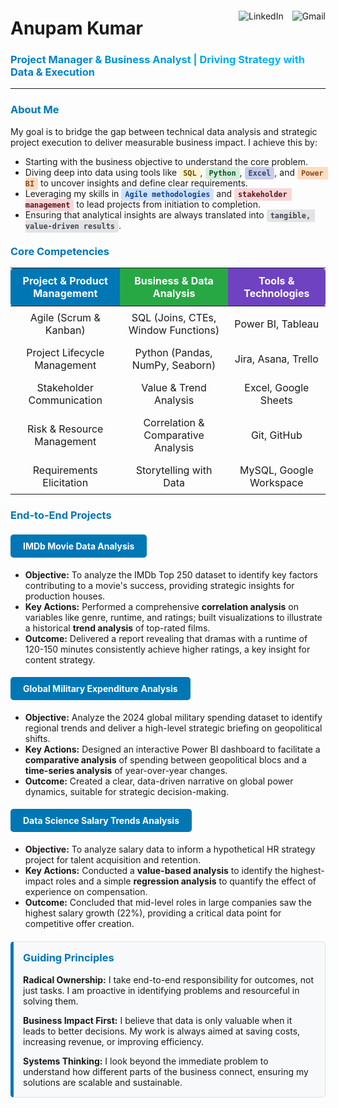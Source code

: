 <div style="display: flex; justify-content: space-between; align-items: center;">
  <div>
    <h1 style="margin-bottom: 0;">Anupam Kumar</h1>
  </div>
  <div>
    <a href="https://www.linkedin.com/in/datawithanupam" target="_blank" style="text-decoration: none; margin-left: 10px;">
      <img src="https://img.shields.io/badge/LinkedIn-0077B5?style=for-the-badge&logo=linkedin&logoColor=white" alt="LinkedIn"/>
    </a>
    <a href="mailto:13anup8@gmail.com" style="text-decoration: none; margin-left: 10px;">
      <img src="https://img.shields.io/badge/Gmail-D14836?style=for-the-badge&logo=gmail&logoColor=white" alt="Gmail"/>
    </a>
  </div>
</div>
<h3 style="background: -webkit-linear-gradient(45deg, #0077B5, #00BFFF); -webkit-background-clip: text; -webkit-text-fill-color: transparent; font-weight: bold;">
  Project Manager & Business Analyst | Driving Strategy with Data & Execution
</h3>

---

<h3 style="color: #0077B5;">About Me</h3>

My goal is to bridge the gap between technical data analysis and strategic project execution to deliver measurable business impact. I achieve this by:

<ul>
  <li>Starting with the business objective to understand the core problem.</li>
  <li>Diving deep into data using tools like <code style="background-color: #FFF3CD; color: #664d03; padding: 3px 6px; border-radius: 4px; font-weight: bold;">SQL</code>, <code style="background-color: #D4EDDA; color: #0f5132; padding: 3px 6px; border-radius: 4px; font-weight: bold;">Python</code>, <code style="background-color: #C7CEEA; color: #3b3e6e; padding: 3px 6px; border-radius: 4px; font-weight: bold;">Excel</code>, and <code style="background-color: #FFDDC1; color: #854b1f; padding: 3px 6px; border-radius: 4px; font-weight: bold;">Power BI</code> to uncover insights and define clear requirements.</li>
  <li>Leveraging my skills in <code style="background-color: #CFE2FF; color: #0a428d; padding: 3px 6px; border-radius: 4px; font-weight: bold;">Agile methodologies</code> and <code style="background-color: #F8D7DA; color: #58151a; padding: 3px 6px; border-radius: 4px; font-weight: bold;">stakeholder management</code> to lead projects from initiation to completion.</li>
  <li>Ensuring that analytical insights are always translated into <code style="background-color: #E2E3E5; color: #41464b; padding: 3px 6px; border-radius: 4px; font-weight: bold;">tangible, value-driven results</code>.</li>
</ul>

<h3 style="color: #0077B5;">Core Competencies</h3>

<table width="100%">
  <thead>
    <tr>
      <th style="background-color:#0077B5; color:white; padding:10px; border-radius: 5px 0 0 5px;">Project & Product Management</th>
      <th style="background-color:#28A745; color:white; padding:10px;">Business & Data Analysis</th>
      <th style="background-color:#6F42C1; color:white; padding:10px; border-radius: 0 5px 5px 0;">Tools & Technologies</th>
    </tr>
  </thead>
  <tbody>
    <tr>
      <td style="padding:8px; text-align:center;">Agile (Scrum & Kanban)</td>
      <td style="padding:8px; text-align:center;">SQL (Joins, CTEs, Window Functions)</td>
      <td style="padding:8px; text-align:center;">Power BI, Tableau</td>
    </tr>
    <tr>
      <td style="padding:8px; text-align:center;">Project Lifecycle Management</td>
      <td style="padding:8px; text-align:center;">Python (Pandas, NumPy, Seaborn)</td>
      <td style="padding:8px; text-align:center;">Jira, Asana, Trello</td>
    </tr>
    <tr>
      <td style="padding:8px; text-align:center;">Stakeholder Communication</td>
      <td style="padding:8px; text-align:center;">Value & Trend Analysis</td>
      <td style="padding:8px; text-align:center;">Excel, Google Sheets</td>
    </tr>
    <tr>
      <td style="padding:8px; text-align:center;">Risk & Resource Management</td>
      <td style="padding:8px; text-align:center;">Correlation & Comparative Analysis</td>
      <td style="padding:8px; text-align:center;">Git, GitHub</td>
    </tr>
    <tr>
      <td style="padding:8px; text-align:center;">Requirements Elicitation</td>
      <td style="padding:8px; text-align:center;">Storytelling with Data</td>
      <td style="padding:8px; text-align:center;">MySQL, Google Workspace</td>
    </tr>
  </tbody>
</table>

<h3 style="color: #0077B5;">End-to-End Projects</h3>

<a href="https://github.com/datawithanupam/IMDB_Top_Charts_Project" target="_blank" style="display: inline-block; background-color: #0077B5; color: white; padding: 10px 20px; margin: 5px 0; text-decoration: none; border-radius: 5px; font-weight: bold; transition: background-color 0.3s;">IMDb Movie Data Analysis</a>
<ul>
  <li><b>Objective:</b> To analyze the IMDb Top 250 dataset to identify key factors contributing to a movie's success, providing strategic insights for production houses.</li>
  <li><b>Key Actions:</b> Performed a comprehensive <b>correlation analysis</b> on variables like genre, runtime, and ratings; built visualizations to illustrate a historical <b>trend analysis</b> of top-rated films.</li>
  <li><b>Outcome:</b> Delivered a report revealing that dramas with a runtime of 120-150 minutes consistently achieve higher ratings, a key insight for content strategy.</li>
</ul>

<a href="https://github.com/datawithanupam/2024-Global-Military-Expenditure-Dataset" target="_blank" style="display: inline-block; background-color: #0077B5; color: white; padding: 10px 20px; margin: 5px 0; text-decoration: none; border-radius: 5px; font-weight: bold; transition: background-color 0.3s;">Global Military Expenditure Analysis</a>
<ul>
  <li><b>Objective:</b> Analyze the 2024 global military spending dataset to identify regional trends and deliver a high-level strategic briefing on geopolitical shifts.</li>
  <li><b>Key Actions:</b> Designed an interactive Power BI dashboard to facilitate a <b>comparative analysis</b> of spending between geopolitical blocs and a <b>time-series analysis</b> of year-over-year changes.</li>
  <li><b>Outcome:</b> Created a clear, data-driven narrative on global power dynamics, suitable for strategic decision-making.</li>
</ul>

<a href="https://github.com/datawithanupam/DataScience-Salary-2020-2024" target="_blank" style="display: inline-block; background-color: #0077B5; color: white; padding: 10px 20px; margin: 5px 0; text-decoration: none; border-radius: 5px; font-weight: bold; transition: background-color 0.3s;">Data Science Salary Trends Analysis</a>
<ul>
  <li><b>Objective:</b> To analyze salary data to inform a hypothetical HR strategy project for talent acquisition and retention.</li>
  <li><b>Key Actions:</b> Conducted a <b>value-based analysis</b> to identify the highest-impact roles and a simple <b>regression analysis</b> to quantify the effect of experience on compensation.</li>
  <li><b>Outcome:</b> Concluded that mid-level roles in large companies saw the highest salary growth (22%), providing a critical data point for competitive offer creation.</li>
</ul>

<div style="background-color: #F8F9FA; border: 1px solid #DEE2E6; border-left: 5px solid #0077B5; padding: 15px; margin-top: 20px; border-radius: 5px;">
  <h3 style="color: #0077B5; margin-top: 0;">Guiding Principles</h3>
  <p style="margin-bottom: 5px;"><b>Radical Ownership:</b> I take end-to-end responsibility for outcomes, not just tasks. I am proactive in identifying problems and resourceful in solving them.</p>
  <p style="margin-bottom: 5px;"><b>Business Impact First:</b> I believe that data is only valuable when it leads to better decisions. My work is always aimed at saving costs, increasing revenue, or improving efficiency.</p>
  <p style="margin-bottom: 0;"><b>Systems Thinking:</b> I look beyond the immediate problem to understand how different parts of the business connect, ensuring my solutions are scalable and sustainable.</p>
</div>
